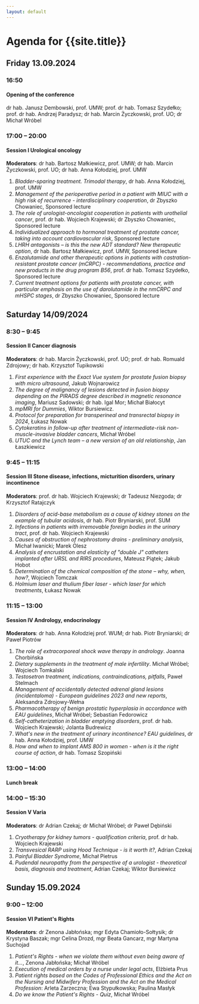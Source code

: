```yaml
---
layout: default
---
```


Agenda for {{site.title}}
===

## Friday 13.09.2024

### 16:50
#### Opening of the conference
dr hab. Janusz Dembowski, prof. UMW; prof. dr hab. Tomasz Szydełko; prof. dr hab. Andrzej Paradysz; dr hab. Marcin Życzkowski, prof. UO; dr Michał Wróbel

### 17:00 – 20:00
#### Session I Urological oncology
**Moderators**: dr hab. Bartosz Małkiewicz, prof. UMW; dr hab. Marcin Życzkowski, prof. UO; dr hab. Anna Kołodziej, prof. UMW

1. *Bladder-sparing treatment. Trimodal therapy*, dr hab. Anna Kołodziej, prof. UMW
2. *Management of the perioperative period in a patient with MIUC with a high risk of recurrence - interdisciplinary cooperation*, dr Zbyszko Chowaniec, Sponsored lecture
3. *The role of urologist-oncologist cooperation in patients with urothelial cancer*, prof. dr hab. Wojciech Krajewski; dr Zbyszko Chowaniec, Sponsored lecture
4. *Individualized approach to hormonal treatment of prostate cancer, taking into account cardiovascular risk*, Sponsored lecture
5. *LHRH antagonists – is this the new ADT standard? New therapeutic option*, dr hab. Bartosz Małkiewicz, prof. UMW, Sponsored lecture
6. *Enzalutamide and other therapeutic options in patients with castration-resistant prostate cancer (mCRPC) - recommendations, practice and new products in the drug program B56*, prof. dr hab. Tomasz Szydełko, Sponsored lecture
7. *Current treatment options for patients with prostate cancer, with particular emphasis on the use of darolutamide in the nmCRPC and mHSPC stages*, dr Zbyszko Chowaniec, Sponsored lecture

## Saturday 14/09/2024

### 8:30 – 9:45
#### Session II Cancer diagnosis
**Moderators**: dr hab. Marcin Życzkowski, prof. UO; prof. dr hab. Romuald Zdrojowy; dr hab. Krzysztof Tupikowski

1. *First experience with the Exact Vue system for prostate fusion biopsy with micro ultrasound*, Jakub Wojnarowicz
2. *The degree of malignancy of lesions detected in fusion biopsy depending on the PIRADS degree described in magnetic resonance imaging*, Mariusz Sadowski; dr hab. Igal Mor; Michał Białocyt
3. *mpMRI for Dummies*, Wiktor Bursiewicz.
4. *Protocol for preparation for transperineal and transrectal biopsy in 2024*, Łukasz Nowak
5. *Cytokeratins in follow-up after treatment of intermediate-risk non-muscle-invasive bladder cancers*, Michał Wróbel
6. *UTUC and the Lynch team – a new version of an old relationship*, Jan Łaszkiewicz

### 9:45 – 11:15
#### Session III Stone disease, infections, micturition disorders, urinary incontinence
**Moderators**: prof. dr hab. Wojciech Krajewski; dr Tadeusz Niezgoda; dr Krzysztof Ratajczyk

1. *Disorders of acid-base metabolism as a cause of kidney stones on the example of tubular acidosis*, dr hab. Piotr Bryniarski, prof. SUM
2. *Infections in patients with irremovable foreign bodies in the urinary tract*, prof. dr hab. Wojciech Krajewski
3. *Causes of obstruction of nephrostomy drains - preliminary analysis*, Michał Iwanicki; Marek Olesz
4. *Analysis of encrustation and elasticity of "double J" catheters implanted after URSL and RIRS procedures*, Mateusz Piątek; Jakub Hobot
5. *Determination of the chemical composition of the stone – why, when, how?*, Wojciech Tomczak
6. *Holmium laser and thulium fiber laser - which laser for which treatments*, Łukasz Nowak

### 11:15 – 13:00
#### Session IV Andrology, endocrinology
**Moderators**: dr hab. Anna Kołodziej prof. WUM; dr hab. Piotr Bryniarski; dr Paweł Piotrów

1. *The role of extracorporeal shock wave therapy in andrology*. Joanna Chorbińska
2. *Dietary supplements in the treatment of male infertility*. Michał Wróbel; Wojciech Tomkalski
3. *Testosetron treatment, indications, contraindications, pitfalls*, Paweł Stelmach
4. *Management of accidentally detected adrenal gland lesions (incidentaloma) - European guidelines 2023 and new reports*, Aleksandra Zdrojowy-Wełna
5. *Pharmacotherapy of benign prostatic hyperplasia in accordance with EAU guidelines*, Michał Wróbel; Sebastian Fedorowicz
6. *Self-catheterization in bladder emptying disorders*, prof. dr hab. Wojciech Krajewski; Jolanta Budrewicz
7. *What's new in the treatment of urinary incontinence? EAU guidelines*, dr hab. Anna Kołodziej, prof. UMW
8. *How and when to implant AMS 800 in women - when is it the right course of action*, dr hab. Tomasz Szopiński

### 13:00 – 14:00
#### Lunch break

### 14:00 – 15:30
#### Session V Varia
**Moderators**: dr Adrian Czekaj; dr Michał Wróbel; dr Paweł Dębiński
1. *Cryotherapy for kidney tumors - qualification criteria*, prof. dr hab. Wojciech Krajewski
2. *Transvesical RARP using Hood Technique - is it worth it?*, Adrian Czekaj
3. *Painful Bladder Syndrome*, Michał Pietrus
4. *Pudendal neuropathy from the perspective of a urologist - theoretical basis, diagnosis and treatment*, Adrian Czekaj; Wiktor Bursiewicz

## Sunday 15.09.2024
### 9:00 – 12:00
#### Session VI Patient's Rights
**Moderators**: dr Zenona Jabłońska; mgr Edyta Chamioło-Sołtysik; dr Krystyna Baszak; mgr Celina Drozd, mgr Beata Gancarz, mgr Martyna Suchojad

1. *Patient's Rights - when we violate them without even being aware of it...*, Zenona Jabłońska; Michał Wróbel
2. *Execution of medical orders by a nurse under legal acts*, Elżbieta Prus
3. *Patient rights based on the Codes of Professional Ethics and the Act on the Nursing and Midwifery Profession and the Act on the Medical Profession*: Arleta Zarzeczna; Ewa Stypułkowska; Paulina Masłyk
4. *Do we know the Patient's Rights - Quiz*, Michał Wróbel
